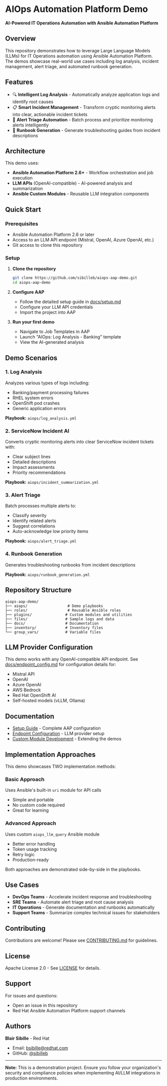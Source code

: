 # AIOps Automation Platform Demo

**AI-Powered IT Operations Automation with Ansible Automation Platform**

## Overview

This repository demonstrates how to leverage Large Language Models (LLMs) for IT Operations automation using Ansible Automation Platform. The demos showcase real-world use cases including log analysis, incident management, alert triage, and automated runbook generation.

## Features

- 🔍 **Intelligent Log Analysis** - Automatically analyze application logs and identify root causes
- 📋 **Smart Incident Management** - Transform cryptic monitoring alerts into clear, actionable incident tickets
- 🚨 **Alert Triage Automation** - Batch process and prioritize monitoring alerts intelligently
- 📖 **Runbook Generation** - Generate troubleshooting guides from incident descriptions

## Architecture

This demo uses:
- **Ansible Automation Platform 2.6+** - Workflow orchestration and job execution
- **LLM APIs** (OpenAI-compatible) - AI-powered analysis and summarization
- **Ansible Custom Modules** - Reusable LLM integration components

## Quick Start

### Prerequisites

- Ansible Automation Platform 2.6 or later
- Access to an LLM API endpoint (Mistral, OpenAI, Azure OpenAI, etc.)
- Git access to clone this repository

### Setup

1. **Clone the repository**
   ```bash
   git clone https://github.com/sibilleb/aiops-aap-demo.git
   cd aiops-aap-demo
   ```

2. **Configure AAP**
   - Follow the detailed setup guide in [docs/setup.md](docs/setup.md)
   - Configure your LLM API credentials
   - Import the project into AAP

3. **Run your first demo**
   - Navigate to Job Templates in AAP
   - Launch "AIOps: Log Analysis - Banking" template
   - View the AI-generated analysis

## Demo Scenarios

### 1. Log Analysis
Analyzes various types of logs including:
- Banking/payment processing failures
- RHEL system errors
- OpenShift pod crashes
- Generic application errors

**Playbook:** `aiops/log_analysis.yml`

### 2. ServiceNow Incident AI
Converts cryptic monitoring alerts into clear ServiceNow incident tickets with:
- Clear subject lines
- Detailed descriptions
- Impact assessments
- Priority recommendations

**Playbook:** `aiops/incident_summarization.yml`

### 3. Alert Triage
Batch processes multiple alerts to:
- Classify severity
- Identify related alerts
- Suggest correlations
- Auto-acknowledge low priority items

**Playbook:** `aiops/alert_triage.yml`

### 4. Runbook Generation
Generates troubleshooting runbooks from incident descriptions

**Playbook:** `aiops/runbook_generation.yml`

## Repository Structure

```
aiops-aap-demo/
├── aiops/                  # Demo playbooks
├── roles/                  # Reusable Ansible roles
├── plugins/               # Custom modules and utilities
├── files/                 # Sample logs and data
├── docs/                  # Documentation
├── inventory/             # Inventory files
└── group_vars/            # Variable files
```

## LLM Provider Configuration

This demo works with any OpenAI-compatible API endpoint. See [docs/endpoint_config.md](docs/endpoint_config.md) for configuration details for:

- Mistral API
- OpenAI
- Azure OpenAI
- AWS Bedrock
- Red Hat OpenShift AI
- Self-hosted models (vLLM, Ollama)

## Documentation

- [Setup Guide](docs/setup.md) - Complete AAP configuration
- [Endpoint Configuration](docs/endpoint_config.md) - LLM provider setup
- [Custom Module Development](docs/custom_module_dev.md) - Extending the demos

## Implementation Approaches

This demo showcases TWO implementation methods:

### Basic Approach
Uses Ansible's built-in `uri` module for API calls
- Simple and portable
- No custom code required
- Great for learning

### Advanced Approach
Uses custom `aiops_llm_query` Ansible module
- Better error handling
- Token usage tracking
- Retry logic
- Production-ready

Both approaches are demonstrated side-by-side in the playbooks.

## Use Cases

- **DevOps Teams** - Accelerate incident response and troubleshooting
- **SRE Teams** - Automate alert triage and root cause analysis
- **IT Operations** - Generate documentation and runbooks automatically
- **Support Teams** - Summarize complex technical issues for stakeholders

## Contributing

Contributions are welcome! Please see [CONTRIBUTING.md](CONTRIBUTING.md) for guidelines.

## License

Apache License 2.0 - See [LICENSE](LICENSE) for details.

## Support

For issues and questions:
- Open an issue in this repository
- Red Hat Ansible Automation Platform support channels

## Authors

**Blair Sibille** - Red Hat
- Email: bsibille@redhat.com
- GitHub: [@sibilleb](https://github.com/sibilleb)

---

**Note:** This is a demonstration project. Ensure you follow your organization's security and compliance policies when implementing AI/LLM integrations in production environments.
